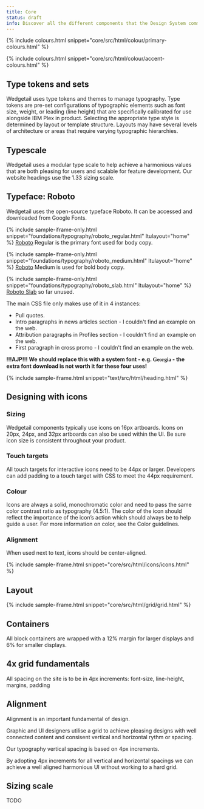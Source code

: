 ```yaml
---
title: Core
status: draft
info: Discover all the different components that the Design System community is working on. Here you can find design and development files for each component, findings we’ve collected from performing user research as well as documentation to help teams adopt the design system for their projects.
---
```


{% include colours.html snippet="core/src/html/colour/primary-colours.html" %}

{% include colours.html snippet="core/src/html/colour/accent-colours.html" %}

<!-- {% include colours.html snippet="core/src/html/colour/brand-alts.html" %} -->

## Type tokens and sets <a name="type-tokens-and-sets"></a>

Wedgetail uses type tokens and themes to manage typography. Type tokens are pre-set configurations of typographic elements such as font size, weight, or leading (line height) that are specifically calibrated for use alongside IBM Plex in product. Selecting the appropriate type style is determined by layout or template structure. Layouts may have several levels of architecture or areas that require varying typographic hierarchies.

## Typescale <a name="typescale"></a>

Wedgetail uses a modular type scale to help achieve a harmonious values that are both pleasing for users and scalable for feature development.
Our website headings use the 1.33 sizing scale.

## Typeface: Roboto <a name="typeface"></a>

Wedgetail uses the open-source typeface Roboto. It can be accessed and downloaded from Google Fonts.

<!-- {% include sample-iframe-only.html snippet="foundations/typography/roboto_light.html" ltulayout="home" %}
[Roboto](https://fonts.google.com/specimen/Roboto) Light is the primary font used for body copy. -->

{% include sample-iframe-only.html snippet="foundations/typography/roboto_regular.html" ltulayout="home" %}
[Roboto](https://fonts.google.com/specimen/Roboto) Regular is the primary font used for body copy.

{% include sample-iframe-only.html snippet="foundations/typography/roboto_medium.html" ltulayout="home" %}
[Roboto](https://fonts.google.com/specimen/Roboto) Medium is used for bold body copy.

{% include sample-iframe-only.html snippet="foundations/typography/roboto_slab.html" ltulayout="home" %}
[Roboto Slab](https://fonts.google.com/specimen/Roboto+Slab) so far unused.

The main CSS file only makes use of it in 4 instances:

* Pull quotes.
* Intro paragraphs in news articles section - I couldn't find an example on the web.
* Attribution paragraphs in Profiles section - I couldn't find an example on the web.
* First paragraph in cross promo  - I couldn't find an example on the web.

__!!!AJP!!! We should replace this with a system font - e.g. <span style="font-family: Georgia">Georgia</span> - the extra font download is not worth it for these four uses!__

{% include sample-iframe.html snippet="text/src/html/heading.html" %}


## Designing with icons <a name="designing-with-icons"></a>

### Sizing

Wedgetail components typically use icons on 16px artboards. Icons on 20px, 24px, and 32px artboards can also be used within the UI. Be sure icon size is consistent throughout your product.

### Touch targets

All touch targets for interactive icons need to be 44px or larger. Developers can add padding to a touch target with CSS to meet the 44px requirement.

### Colour

Icons are always a solid, monochromatic color and need to pass the same color contrast ratio as typography (4.5:1). The color of the icon should reflect the importance of the icon’s action which should always be to help guide a user. For more information on color, see the Color guidelines.

### Alignment

When used next to text, icons should be center-aligned.

<a name="utility-icons"></a>

{% include sample-iframe.html snippet="core/src/html/icons/icons.html" %}


## Layout

{% include sample-iframe.html snippet="core/src/html/grid/grid.html" %}

## Containers

All block containers are wrapped with a 12% margin for larger displays and 6% for smaller displays.

## 4x grid fundamentals <a name="4x-grid-fundamentals"></a>

All spacing on the site is to be in 4px increments: font-size, line-height, margins, padding

## Alignment <a name="alignment"></a>

Alignment is an important fundamental of design.

Graphic and UI designers utilise a grid to achieve pleasing designs with well connected content and consisent vertical and horizontal rythm or spacing.

Our typography vertical spacing is based on 4px increments.

By adopting 4px increments for all vertical and horizontal spacings we can achieve a well aligned harmonious UI without working to a hard grid.

## Sizing scale <a name="sizing-scale"></a>

TODO